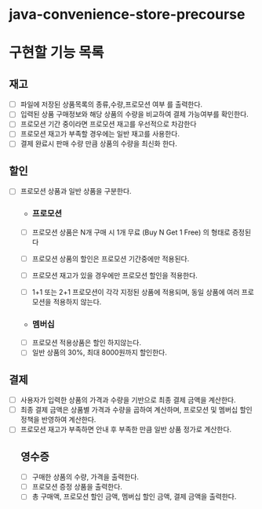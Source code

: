 # java-convenience-store-precourse

# 구현할 기능 목록

## 재고
- [ ] 파일에 저장된 상품목록의 종류,수량,프로모션 여부 를 출력한다.
- [ ] 입력된 상품 구매정보와 해당 상품의 수량을 비교하여 결제 가능여부를 확인한다.
- [ ] 프로모션 기간 중이라면 프로모션 재고를 우선적으로 차감한다
- [ ] 프로모션 재고가 부족할 경우에는 일반 재고를 사용한다.
- [ ] 결제 완료시 판매 수량 만큼 상품의 수량을 최신화 한다.

## 할인
- [ ] 프로모션 상품과 일반 상품을 구분한다.

  - ### 프로모션
  - [ ] 프로모션 상품은 N개 구매 시 1개 무료 (Buy N Get 1 Free) 의 형태로 증정된다
  - [ ] 프로모션 상품의 할인은 프로모션 기간중에만 적용된다.
  - [ ] 프로모션 재고가 있을 경우에만 프로모션 할인을 적용한다.
  - [ ] 1+1 또는 2+1 프로모션이 각각 지정된 상품에 적용되며, 동일 상품에 여러 프로모션을 적용하지 않는다.
 

  - ### 멤버십
  - [ ] 프로모션 적용상품은 할인 하지않는다.
  - [ ] 일반 상품의 30%, 최대 8000원까지 할인한다.

## 결제
- [ ] 사용자가 입력한 상품의 가격과 수량을 기반으로 최종 결제 금액을 계산한다.
- [ ] 최종 결제 금액은 상품별 가격과 수량을 곱하여 계산하며, 프로모션 및 멤버십 할인 정책을 반영하여 계산한다.
- [ ] 프로모션 재고가 부족하면 안내 후 부족한 만큼 일반 상품 정가로 계산한다.
  ## 영수증
  - [ ] 구매한 상품의 수량, 가격을 출력한다.
  - [ ] 프로모션 증정 상품을 출력한다.
  - [ ] 총 구매액, 프로모션 할인 금액, 멤버십 할인 금액, 결제 금액을 출력한다.
